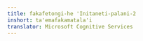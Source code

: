 ```yaml
---
title: fakafetongi-he 'Initaneti-palani-2
inshort: ta'emafakamatala'i
translator: Microsoft Cognitive Services
---
```




